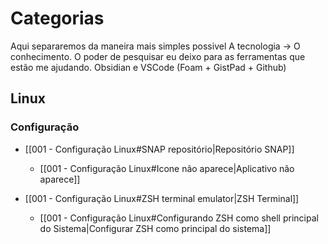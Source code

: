 # Categorias
Aqui separaremos da maneira mais simples possivel 
A tecnologia -> O conhecimento.
O poder de pesquisar eu deixo para as ferramentas que estão me ajudando.
Obsidian e VSCode (Foam + GistPad + Github)

## Linux
### Configuração
- [[001 - Configuração Linux#SNAP repositório|Repositório SNAP]] 
	- [[001 - Configuração Linux#Icone não aparece|Aplicativo não aparece]] 

- [[001 - Configuração Linux#ZSH terminal emulator|ZSH Terminal]]
	- [[001 - Configuração Linux#Configurando ZSH como shell principal do Sistema|Configurar ZSH como principal do sistema]]
